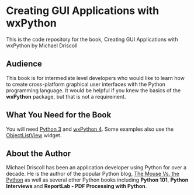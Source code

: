 # Creating GUI Applications with wxPython

This is the code repository for the book, Creating GUI Applications with wxPython by Michael Driscoll

## Audience
This book is for intermediate level developers who would like to learn how to create cross-platform graphical user interfaces with the Python programming language. It would be helpful if you knew the basics of the **wxPython** package, but that is not a requirement.

## What You Need for the Book
You will need [Python 3](https://www.python.org) and [wxPython 4](https://wxpython.org/). Some examples also use the [ObjectListView](https://pypi.org/project/ObjectListView/) widget. 


## About the Author
Michael Driscoll has been an application developer using Python for over a decade. He is the author of the popular Python blog, [The Mouse Vs. the Python](https://www.blog.pythonlibrary.org/) as well as several other Python books including **Python 101**, **Python Interviews** and **ReportLab - PDF Processing with Python**.
